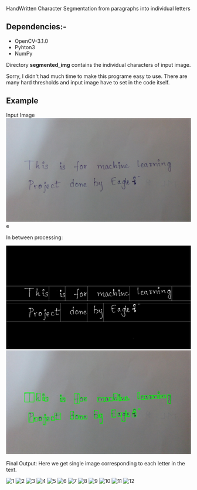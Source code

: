 HandWritten Character Segmentation from paragraphs into individual letters

<h2>Dependencies:-</h2>
<ul>
<li>OpenCV-3.1.0</li>
<li>Pyhton3</li>
<li>NumPy</li>
</ul>

<p>Directory <b>segmented_img</b> contains the individual characters of input 
image.</p>
<p>Sorry, I didn't had much time to make this programe easy to use. There are 
many hard thresholds and input image have to set in the code itself.</p>

<h2>Example</h2>

Input Image
![Input Image](./img_3.jpg)e

In between processing:

![pre-process](./final_images_thres.jpg)
![preprocess](./final_images_src.jpg)

Final Output: Here we get single image corresponding to each letter in the text.

![1](./segmented_img/img1/1_1_1.jpg)
![2](./segmented_img/img1/1_1_2.jpg)
![3](./segmented_img/img1/1_1_3.jpg)
![4](./segmented_img/img1/1_1_4.jpg)
![5](./segmented_img/img1/1_1_5.jpg)
![6](./segmented_img/img1/1_2_1.jpg)
![7](./segmented_img/img1/1_2_2.jpg)
![8](./segmented_img/img1/1_2_3.jpg)
![9](./segmented_img/img1/1_3_1.jpg)
![10](./segmented_img/img1/1_3_2.jpg)
![11](./segmented_img/img1/1_3_3.jpg)
![12](./segmented_img/img1/1_4_1.jpg)
